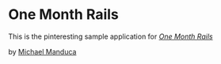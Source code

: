 # One Month Rails

This is the pinteresting sample application for [*One Month Rails*](http://monemonthrails.com)

by [Michael Manduca](http://michael.mandu.ca)
